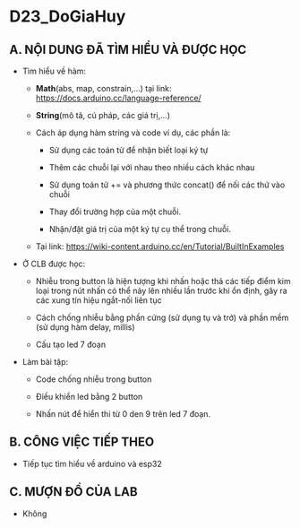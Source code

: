 # D23_DoGiaHuy

## A. NỘI DUNG ĐÃ TÌM HIỂU VÀ ĐƯỢC HỌC

- Tìm hiểu về hàm:

	+ **Math**(abs, map, constrain,...) tại link: https://docs.arduino.cc/language-reference/
	
	+ **String**(mô tả, cú pháp, các giá trị,...)
	
	+ Cách áp dụng hàm string và code ví dụ, các phần là:
		
		+ Sử dụng các toán tử để nhận biết loại ký tự
		
		+ Thêm các chuỗi lại với nhau theo nhiều cách khác nhau
		
		+ Sử dụng toán tử += và phương thức concat() để nối các thứ vào chuỗi
		
		+ Thay đổi trường hợp của một chuỗi.
		
		+ Nhận/đặt giá trị của một ký tự cụ thể trong chuỗi.
		
	+ Tại link: https://wiki-content.arduino.cc/en/Tutorial/BuiltInExamples

- Ở CLB được học:

	+ Nhiễu trong button là hiện tượng khi nhấn hoặc thả các tiếp điểm kim loại trong nút nhấn có thể nảy lên nhiều lần trước khi ổn định, gây ra các xung tín hiệu ngắt-nối liên tục
	
	+ Cách chống nhiễu bằng phần cứng (sử dụng tụ và trở) và phần mềm (sử dụng hàm delay, millis)
	
	+ Cấu tạo led 7 đoạn	

- Làm bài tập:

	+ Code chống nhiễu trong button
	
	+ Điều khiển led bằng 2 button
	
	+ Nhấn nút để hiển thi từ 0 den 9 trên led 7 đoạn.

## B. CÔNG VIỆC TIẾP THEO

- Tiếp tục tìm hiểu về arduino và esp32

## C. MƯỢN ĐỒ CỦA LAB

- Không